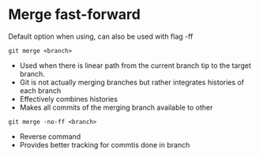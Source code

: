 # Merge fast-forward

Default option when using, can also be used with flag -ff
```console
git merge <branch>
```

- Used when there is linear path from the current branch tip to the target branch.
- Git is not actually merging branches but rather integrates histories of each branch
- Effectively combines histories
- Makes all commits of the merging branch available to other

```console
git merge -no-ff <branch>
```

- Reverse command
- Provides better tracking for commtis done in branch